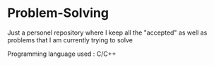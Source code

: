 # Problem-Solving

Just a personel repository where I keep all the "accepted" as well as problems that I am currently trying to solve

Programming language used : C/C++
